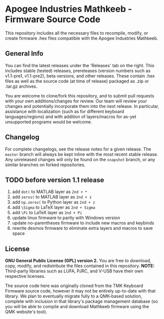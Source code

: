 # Apogee Industries Mathkeeb - Firmware Source Code
This repository includes all the necessary files to recompile, modify, or create firmware .hex files compatible with the Apogee Industries Mathkeeb.

## General Info
You can find the latest releases under the 'Releases' tab on the right. This includes stable (tested) releases, prereleases (version numbers such as v1.1-pre1, v1.1-pre2), beta versions, and other releases. These contain .hex files as well as the source code (at time of release) packaged as .zip or .tar.gz archives.

You are welcome to clone/fork this repository, and to submit pull requests with your own additions/changes for review. Our team will review your changes and potentially incorporate them into the next release. In particular, assistance with localization (such as for different keyboard languages/regions) and with addition of layers/macros for as-yet unsupported programs would be welcome.

## Changelog
For complete changelogs, see the release notes for a given release. The `master` branch will always be kept inline with the most recent stable release. Any unreleased changes will only be found on the `snapshot` branch, or any similar branches on forked repositories. 

## TODO before version 1.1 release
1. add `dot(` to MATLAB layer as `2nd + *`
2. add `zeros(` to MATLAB layer as `2nd + z`
3. add `np.zeros(` to Python layer as `2nd + z`
4. add `\Sigma` to LaTeX layer as `2nd + Sigma`
5. add `\Pi` to LaTeX layer as `2nd + Pi`
4. update linux firmware to parity with Windows version
5. update no-parentheses firmware to include new macros and keybinds
6. rewrite desmos firmware to eliminate extra layers and macros to save space

## License
**GNU General Public License (GPL) version 2.** You are free to download, copy, modify, and redistribute the files contained in this repository. 
**NOTE:** Third-party libraries such as LUFA, PJRC, and V-USB have their own respective licenses.

The source code here was originally cloned from the TMK Keyboard Firmware source code, however it may not be entirely up-to-date with that library. We plan to eventually migrate fully to a QMK-based solution, complete with inclusion in that library's package management database (so you will be able to compile and download Mathkeeb firmware using the QMK website's tool). 


